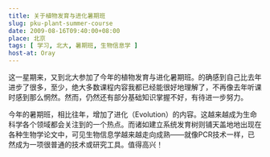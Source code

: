```yaml
---
title: 关于植物发育与进化暑期班
slug: pku-plant-summer-course
date: 2009-08-16T09:40:00+08:00
place: 北京
tags: [ 学习, 北大, 暑期班, 生物信息学 ]
host-at: Oray
---
```

这一星期来，又到北大参加了今年的植物发育与进化暑期班。的确感到自己比去年进步了很多，至少，绝大多数课程内容我都已经能很好地理解了，不再像去年听课时感到那么惘然。然而，仍然还有部分基础知识掌握不好，有待进一步努力。

今年的暑期班，相比往年，增加了进化（Evolution）的内容。这越来越成为生命科学各个领域都会关注到的一个热点。而诸如建立系统发育树则铺天盖地地出现在各种生物学论文中，可见生物信息学越来越走向成熟——就像PCR技术一样，已然成为一项很普通的技术或研究工具。值得高兴！
